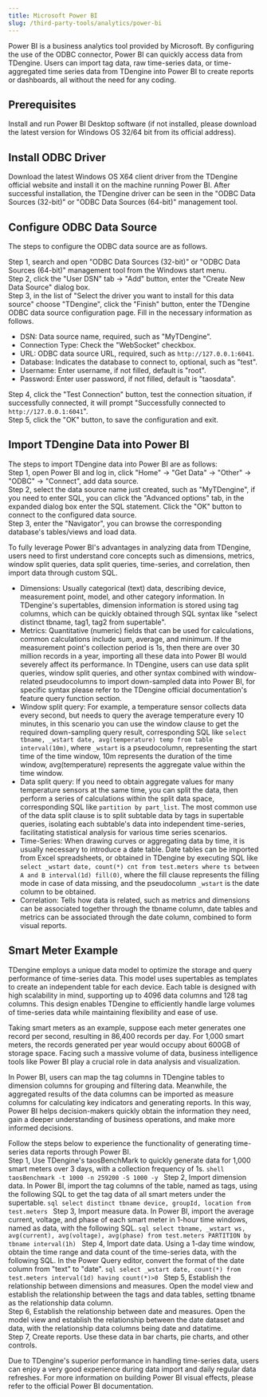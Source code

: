 ```yaml
---
title: Microsoft Power BI
slug: /third-party-tools/analytics/power-bi
---
```


Power BI is a business analytics tool provided by Microsoft. By configuring the use of the ODBC connector, Power BI can quickly access data from TDengine. Users can import tag data, raw time-series data, or time-aggregated time series data from TDengine into Power BI to create reports or dashboards, all without the need for any coding.

## Prerequisites

Install and run Power BI Desktop software (if not installed, please download the latest version for Windows OS 32/64 bit from its official address).

## Install ODBC Driver

Download the latest Windows OS X64 client driver from the TDengine official website and install it on the machine running Power BI. After successful installation, the TDengine driver can be seen in the "ODBC Data Sources (32-bit)" or "ODBC Data Sources (64-bit)" management tool.

## Configure ODBC Data Source

The steps to configure the ODBC data source are as follows.

Step 1, search and open "ODBC Data Sources (32-bit)" or "ODBC Data Sources (64-bit)" management tool from the Windows start menu.  
Step 2, click the "User DSN" tab → "Add" button, enter the "Create New Data Source" dialog box.  
Step 3, in the list of "Select the driver you want to install for this data source" choose "TDengine", click the "Finish" button, enter the TDengine ODBC data source configuration page. Fill in the necessary information as follows.

- DSN: Data source name, required, such as "MyTDengine".
- Connection Type: Check the "WebSocket" checkbox.
- URL: ODBC data source URL, required, such as `http://127.0.0.1:6041`.
- Database: Indicates the database to connect to, optional, such as "test".
- Username: Enter username, if not filled, default is "root".
- Password: Enter user password, if not filled, default is "taosdata".  

Step 4, click the "Test Connection" button, test the connection situation, if successfully connected, it will prompt "Successfully connected to `http://127.0.0.1:6041`".  
Step 5, click the "OK" button, to save the configuration and exit.

## Import TDengine Data into Power BI

The steps to import TDengine data into Power BI are as follows:  
Step 1, open Power BI and log in, click "Home" → "Get Data" → "Other" → "ODBC" → "Connect", add data source.  
Step 2, select the data source name just created, such as "MyTDengine", if you need to enter SQL, you can click the "Advanced options" tab, in the expanded dialog box enter the SQL statement. Click the "OK" button to connect to the configured data source.  
Step 3, enter the "Navigator", you can browse the corresponding database's tables/views and load data.

To fully leverage Power BI's advantages in analyzing data from TDengine, users need to first understand core concepts such as dimensions, metrics, window split queries, data split queries, time-series, and correlation, then import data through custom SQL.

- Dimensions: Usually categorical (text) data, describing device, measurement point, model, and other category information. In TDengine's supertables, dimension information is stored using tag columns, which can be quickly obtained through SQL syntax like "select distinct tbname, tag1, tag2 from supertable".
- Metrics: Quantitative (numeric) fields that can be used for calculations, common calculations include sum, average, and minimum. If the measurement point's collection period is 1s, then there are over 30 million records in a year, importing all these data into Power BI would severely affect its performance. In TDengine, users can use data split queries, window split queries, and other syntax combined with window-related pseudocolumns to import down-sampled data into Power BI, for specific syntax please refer to the TDengine official documentation's feature query function section.
- Window split query: For example, a temperature sensor collects data every second, but needs to query the average temperature every 10 minutes, in this scenario you can use the window clause to get the required down-sampling query result, corresponding SQL like `select tbname, _wstart date, avg(temperature) temp from table interval(10m)`, where `_wstart` is a pseudocolumn, representing the start time of the time window, 10m represents the duration of the time window, avg(temperature) represents the aggregate value within the time window.
- Data split query: If you need to obtain aggregate values for many temperature sensors at the same time, you can split the data, then perform a series of calculations within the split data space, corresponding SQL like `partition by part_list`. The most common use of the data split clause is to split subtable data by tags in supertable queries, isolating each subtable's data into independent time-series, facilitating statistical analysis for various time series scenarios.
- Time-Series: When drawing curves or aggregating data by time, it is usually necessary to introduce a date table. Date tables can be imported from Excel spreadsheets, or obtained in TDengine by executing SQL like `select _wstart date, count(*) cnt from test.meters where ts between A and B interval(1d) fill(0)`, where the fill clause represents the filling mode in case of data missing, and the pseudocolumn `_wstart` is the date column to be obtained.
- Correlation: Tells how data is related, such as metrics and dimensions can be associated together through the tbname column, date tables and metrics can be associated through the date column, combined to form visual reports.

## Smart Meter Example

TDengine employs a unique data model to optimize the storage and query performance of time-series data. This model uses supertables as templates to create an independent table for each device. Each table is designed with high scalability in mind, supporting up to 4096 data columns and 128 tag columns. This design enables TDengine to efficiently handle large volumes of time-series data while maintaining flexibility and ease of use.

Taking smart meters as an example, suppose each meter generates one record per second, resulting in 86,400 records per day. For 1,000 smart meters, the records generated per year would occupy about 600GB of storage space. Facing such a massive volume of data, business intelligence tools like Power BI play a crucial role in data analysis and visualization.

In Power BI, users can map the tag columns in TDengine tables to dimension columns for grouping and filtering data. Meanwhile, the aggregated results of the data columns can be imported as measure columns for calculating key indicators and generating reports. In this way, Power BI helps decision-makers quickly obtain the information they need, gain a deeper understanding of business operations, and make more informed decisions.

Follow the steps below to experience the functionality of generating time-series data reports through Power BI.  
Step 1, Use TDengine's taosBenchMark to quickly generate data for 1,000 smart meters over 3 days, with a collection frequency of 1s.
    ```shell
    taosBenchmark -t 1000 -n 259200 -S 1000 -y
    ```
Step 2, Import dimension data. In Power BI, import the tag columns of the table, named as tags, using the following SQL to get the tag data of all smart meters under the supertable.
    ```sql
    select distinct tbname device, groupId, location from test.meters
    ```
Step 3, Import measure data. In Power BI, import the average current, voltage, and phase of each smart meter in 1-hour time windows, named as data, with the following SQL.
    ```sql
    select tbname, _wstart ws, avg(current), avg(voltage), avg(phase) from test.meters PARTITION by tbname interval(1h)
    ```
Step 4, Import date data. Using a 1-day time window, obtain the time range and data count of the time-series data, with the following SQL. In the Power Query editor, convert the format of the date column from "text" to "date".
    ```sql
    select _wstart date, count(*) from test.meters interval(1d) having count(*)>0
    ```
Step 5, Establish the relationship between dimensions and measures. Open the model view and establish the relationship between the tags and data tables, setting tbname as the relationship data column.  
Step 6, Establish the relationship between date and measures. Open the model view and establish the relationship between the date dataset and data, with the relationship data columns being date and datatime.  
Step 7, Create reports. Use these data in bar charts, pie charts, and other controls.  

Due to TDengine's superior performance in handling time-series data, users can enjoy a very good experience during data import and daily regular data refreshes. For more information on building Power BI visual effects, please refer to the official Power BI documentation.
